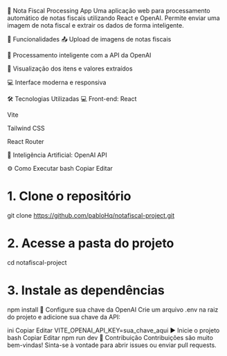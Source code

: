 🧾 Nota Fiscal Processing App
Uma aplicação web para processamento automático de notas fiscais utilizando React e OpenAI.
Permite enviar uma imagem de nota fiscal e extrair os dados de forma inteligente.

🚀 Funcionalidades
📤 Upload de imagens de notas fiscais

🧠 Processamento inteligente com a API da OpenAI

👀 Visualização dos itens e valores extraídos

💻 Interface moderna e responsiva

🛠️ Tecnologias Utilizadas
💻 Front-end:
React

Vite

Tailwind CSS

React Router

🤖 Inteligência Artificial:
OpenAI API

⚙️ Como Executar
bash
Copiar
Editar
# 1. Clone o repositório
git clone https://github.com/pabloHq/notafiscal-project.git

# 2. Acesse a pasta do projeto
cd notafiscal-project

# 3. Instale as dependências
npm install
🔐 Configure sua chave da OpenAI
Crie um arquivo .env na raiz do projeto e adicione sua chave da API:

ini
Copiar
Editar
VITE_OPENAI_API_KEY=sua_chave_aqui
▶️ Inicie o projeto
bash
Copiar
Editar
npm run dev
🤝 Contribuição
Contribuições são muito bem-vindas!
Sinta-se à vontade para abrir issues ou enviar pull requests.
